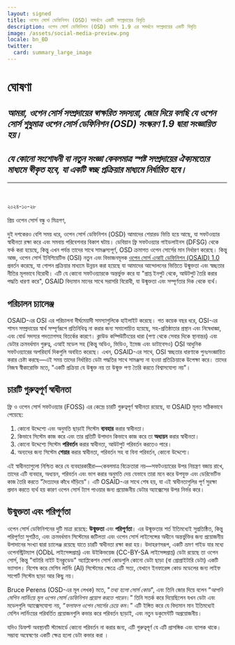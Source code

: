 ```yaml
---
layout: signed
title: ওপেন সোর্স ডেফিনিশন (OSD) সমর্থনে একটি সম্প্রদায়ের বিবৃতি
description: ওপেন সোর্স ডেফিনিশন (OSD) ভার্সন 1.9 এর সমর্থনে সম্প্রদায়ের একটি বিবৃতি
image: /assets/social-media-preview.png
locale: bn_BD
twitter:
  card: summary_large_image
---
```


# **ঘোষণা**

## *আমরা, ওপেন সোর্স সম্প্রদায়ের স্বাক্ষরিত সদস্যরা, জোর দিয়ে বলছি যে ওপেন সোর্স শুধুমাত্র ওপেন সোর্স ডেফিনিশন (OSD) সংস্করণ 1.9 দ্বারা সংজ্ঞায়িত হয়।*

## *যে কোনো সংশোধনী বা নতুন সংজ্ঞা কেবলমাত্র স্পষ্ট সম্প্রদায়ের ঐক্যমত্যের মাধ্যমে স্বীকৃত হবে, যা একটি স্বচ্ছ প্রক্রিয়ার মাধ্যমে নির্ধারিত হবে।*

---
<br>

২০২৪-১০-২৮

প্রিয় ওপেন সোর্স বন্ধু ও মিত্রগণ,

দুই দশকেরও বেশি সময় ধরে, ওপেন সোর্স ডেফিনিশন (OSD) আমাদের শেয়ারড ভিত্তি হয়ে আছে, যা সফটওয়্যার স্বাধীনতা রক্ষা করে এবং সমবায় পরিবেশনার বিকাশ ঘটায়। ডেবিয়ান ফ্রি সফটওয়্যার গাইডলাইনস (DFSG) থেকে ফর্ক করা হয়েছে, কিন্তু এখন পর্যন্ত তাদের সাথে সামঞ্জস্যপূর্ণ, OSD ক্রমাগত ওপেন সোর্সের মান নির্ধারণ করেছে। কিন্তু আজ, ওপেন সোর্স ইনিশিয়েটিভ (OSI) নতুন এবং বিভাজনমূলক [ওপেন সোর্স এআই ডেফিনিশন (OSAID) 1.0](https://opensource.org/ai/open-source-ai-definition) প্রবর্তন করেছে, যা গোপন প্রক্রিয়ার মাধ্যমে উন্নয়ন করা হয়েছে যা আমাদের আন্দোলনের ভিত্তিতে উন্মুক্ততা এবং স্বচ্ছতার নীতির মূলভাবে বিরোধী। এটি যে কোনো সফটওয়্যারকে অন্তর্ভুক্ত করে যা "প্রাপ্ত ইনপুট থেকে, আউটপুট তৈরি করার পদ্ধতি ধারণা করে", OSAID বিদ্যমান মানের সাথে সরাসরি বিরোধী, যা উন্মুক্ততা এবং সম্পূর্ণতার দিক থেকে ব্যর্থ।

## পরিচালন চ্যালেঞ্জ

OSAID-এর OSI এর পরিচালনা দীর্ঘমেয়াদী সমস্যাগুলিকে হাইলাইট করেছে। গত কয়েক বছর ধরে, OSI-এর শাসন সম্প্রদায়ের স্বার্থ সম্পূর্ণরূপে প্রতিনিধিত্ব না করার জন্য সমালোচিত হয়েছে, সহ-প্রতিষ্ঠাতার প্রস্থান এবং নিষেধাজ্ঞা, এবং বোর্ড সদস্যর পদত্যাগসহ বিতর্কের কারণে। ক্লাউড কম্পিউটিংয়ের ধারা (পণ্য থেকে সেবার দিকে স্থানান্তর) এবং ডেটার ক্রমবর্ধমান গুরুত্ব, এআই মডেল সহ (কিন্তু অডিও, ভিডিও, ইমেজ এবং ডাটাবেসও) OSI আধুনিক সফটওয়্যারের অপরিহার্য দিকগুলি অবহিত করেছে। এখন, OSAID-এর সাথে, OSI স্বচ্ছতার ধারণাকে পুনঃসংজ্ঞায়িত করার চেষ্টা করছে—এই সময় তাদের নির্ধারিত ডেটা পদ্ধতির সাথে সামঞ্জস্য না হওয়া প্রতিক্রিয়াকে উপেক্ষা করে। তাদের নিজস্ব স্বীকারোক্তি মতে, "একটি প্রক্রিয়া যে উন্মুক্ত নয় তা উন্মুক্ত পণ্য তৈরি করতে বিশ্বাসযোগ্য নয়"।

## চারটি গুরুত্বপূর্ণ স্বাধীনতা

ফ্রি ও ওপেন সোর্স সফটওয়্যার (FOSS) এর কেন্দ্রে চারটি গুরুত্বপূর্ণ স্বাধীনতা রয়েছে, যা OSAID মূলত সঠিকভাবে পেয়েছে:

1.	কোনো উদ্দেশ্যে এবং অনুমতি ছাড়াই সিস্টেম **ব্যবহার** করার স্বাধীনতা।
2.	কিভাবে সিস্টেম কাজ করে এবং তার প্রতিটি উপাদান কিভাবে কাজ করে তা **অধ্যয়ন** করার স্বাধীনতা।
3.	কোনো উদ্দেশ্যে সিস্টেম **পরিবর্তন** করার স্বাধীনতা, আউটপুট পরিবর্তন করতেও পারে।
4.	অন্যদের জন্য সিস্টেম **শেয়ার** করার স্বাধীনতা, পরিবর্তন সহ বা বিনা পরিবর্তন, কোনো উদ্দেশ্যে।

এই স্বাধীনতাগুলো নিশ্চিত করে যে ব্যবহারকারীরা—কেবলমাত্র বিক্রেতারা নয়—সফটওয়্যারের উপর নিয়ন্ত্রণ বজায় রাখে, তাদের এটি ব্যবহার, অধ্যয়ন, পরিবর্তন এবং ভাগ করার অনুমতি দেয় যেভাবে তারা মনে করে উপযুক্ত এবং ডেরিভেটিভ কাজ তৈরি করতে "দৈত্যদের কাঁধে দাঁড়িয়ে"। এটি OSAID-এর সাথে শেষ হয়, যা এই স্বাধীনতাগুলির পূর্ণ সুরক্ষা প্রদান করতে ব্যর্থ হয় কারণ ওপেন সোর্স ট্যাগ পাওয়ার জন্য প্রয়োজনীয় ডেটার অ্যাক্সেসের উপর নির্ভর করে।

## উন্মুক্ততা এবং পরিপূর্ণতা

ওপেন সোর্স ডেফিনিশনের দুটি মাত্রা রয়েছে: **উন্মুক্ততা** এবং **পরিপূর্ণতা**। এর উন্মুক্ততার শর্ত ইতিমধ্যেই সুপ্রতিষ্ঠিত, কিন্তু পরিপূর্ণতা সুগঠিত, এবং ক্রমবর্ধমান সিস্টেমের জটিলতা এবং ওপেন সোর্স লাইসেন্সের অধীনে অন্তর্ভুক্তির জন্য প্রয়োজনীয় উপাদানের সংখ্যা দ্বারা চ্যালেঞ্জ রয়েছে যাতে চারটি স্বাধীনতা রক্ষা করা হয়। উদাহরণসরূপ, একটি ভ্রমণ গাইড যার মধ্যে ওপেনস্ট্রিটম্যাপ (ODbL লাইসেন্সপ্রাপ্ত) এবং উইকিভয়েজ (CC-BY-SA লাইসেন্সপ্রাপ্ত) ডেটা রয়েছে তা ওপেন সোর্স, কিন্তু "বাটারি নাইট ইনক্লুডেড" অ্যাপ্লিকেশন সোর্স কোডগুলি কোনো ডেটা ছাড়া (বা প্রোপ্রাইটারি ডেটা) একটি ভ্যাসাল। বিশেষ করে মেশিন লার্নিং (AI) সিস্টেমের ক্ষেত্রে এটি সত্য, যেখানে ইনফারেন্স কোড মডেলের জন্য লাইফ সাপোর্ট সিস্টেম ছাড়া আর কিছু নয়।

Bruce Perens (OSD-এর মূল লেখক) মতে, "*তথ্য হলো সোর্স কোড*", এবং তিনি জোর দিয়ে বলেন “*আপনি মেশিন লার্নিংয়ে মূল ওপেন সোর্স ডেফিনিশন প্রয়োগ করতে পারেন*।” তিনি সতর্ক করে দিয়েছিলেন যখন ডেটা এবং মডেলগুলি অ্যাক্সেসযোগ্য নয়, “*ফলাফল ওপেন সোর্সের চেয়ে কম*।” এটি ইঙ্গিত করে যে বিদ্যমান মান ইতিমধ্যেই মেশিন লার্নিংয়ের পরিবর্তিত প্রয়োজনগুলি কভার করে পরিবর্তন ছাড়াই, এবং নতুন ডকুমেন্টটি অপ্রয়োজনীয়।

যদিও ডিফল্ট অবস্থানটি স্ট্যান্ডার্ডে কোনো পরিবর্তন না করার জন্য, এটি গুরুত্বপূর্ণ যে এটি প্রাসঙ্গিক এবং ব্যাপক থাকে। সম্ভাব্য অন্বেষণের একটি ক্ষেত্র হলো ডেটা কভার করা ।